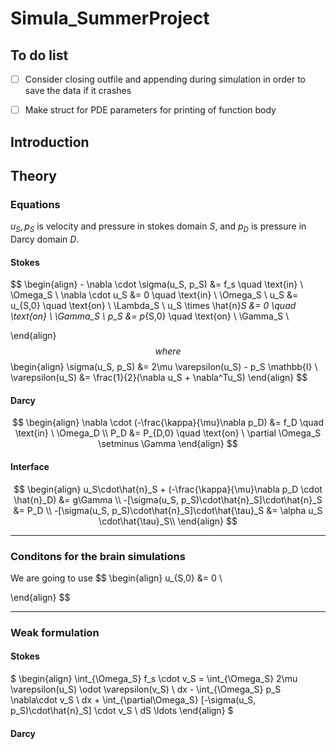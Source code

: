 # Simula_SummerProject


## To do list
- [ ] Consider closing outfile and appending during simulation in order to save the data if it crashes
- [ ] Make struct for PDE parameters for printing of function body


## Introduction 


## Theory 
### Equations 

$u_S, p_S$ is velocity and pressure in stokes domain $S$, and $p_D$ is pressure in Darcy domain $D$.

#### Stokes

$$
\begin{align}
    - \nabla \cdot \sigma(u_S, p_S) &= f_s \quad \text{in} \ \Omega_S \\
    \nabla \cdot u_S &= 0  \quad \text{in} \ \Omega_S \\
    u_S &= u_{S,0}  \quad \text{on} \ \Lambda_S \\
    u_S \times \hat{n}_S &= 0  \quad \text{on} \ \Gamma_S \\
    p_S &= p_{S,0}  \quad \text{on} \ \Gamma_S \\

\end{align}
$$
where
$$
\begin{align}
   \sigma(u_S, p_S) &= 2\mu \varepsilon(u_S) - p_S \mathbb{I} \\
   \varepsilon(u_S) &= \frac{1}{2}(\nabla u_S + \nabla^Tu_S)
\end{align}
$$

#### Darcy 

$$
\begin{align}
    \nabla \cdot (-\frac{\kappa}{\mu}\nabla p_D) &= f_D \quad \text{in} \ \Omega_D \\
     P_D &= P_{D,0}  \quad \text{on} \ \partial \Omega_S \setminus \Gamma 
\end{align}
$$


#### Interface 
$$
\begin{align}
    u_S\cdot\hat{n}_S + (-\frac{\kappa}{\mu}\nabla p_D \cdot \hat{n}_D) &= g\Gamma \\
    -[\sigma(u_S, p_S)\cdot\hat{n}_S]\cdot\hat{n}_S &= P_D \\
    -[\sigma(u_S, p_S)\cdot\hat{n}_S]\cdot\hat{\tau}_S &= \alpha u_S \cdot\hat{\tau}_S\\
\end{align}
$$
___

### Conditons for the brain simulations

We are going to use 
$$
\begin{align}
    u_{S,0} &= 0 \\

\end{align}
$$
___

### Weak formulation

#### Stokes

$
\begin{align}
    \int_{\Omega_S} f_s \cdot v_S =  \int_{\Omega_S} 2\mu \varepsilon(u_S) \odot \varepsilon(v_S) \ dx - \int_{\Omega_S} p_S \nabla\cdot v_S \ dx + \int_{\partial\Omega_S} [-\sigma(u_S, p_S)\cdot\hat{n}_S] \cdot v_S \ dS  \ldots
\end{align}
$

#### Darcy 



<!-- ### Stokes 

$$ -\nabla \cdot \sigma(u,p) = f, \quad -\nabla \cdot u = 0, \quad \in \Omega, \quad \partial \Omega = \Gamma_D \cup \Gamma_N $$

$$ \sigma(u,p) = 2\mu \varepsilon(u) - P \mathbb{I}, \quad \varepsilon(u) = \frac{1}{2}\left(\nabla u + (\nabla u)^T \right) $$

$$ u = g \ \text{on} \ \Gamma_D, \quad \sigma \cdot \nu = h \ \text{on} \ \Gamma_N $$



### Babuska Stokes

Start from 

$$ -2 \mu \nabla \cdot(\mathbf{D}(\mathbf{u}))+\nabla p =\rho \mathbf{f}, \quad \text { in } \Omega $$

$$ \nabla \cdot \mathbf{u} =0, \quad \text { in } \Omega $$

$$ \mathbf{u} =\mathbf{0 ,} \text { on } \Gamma_{1} $$

$$ \mathbf{u} \times \mathbf{n} =\mathbf{0}, \quad \text { on } \Gamma_{2}, \text { and } $$

$$ p =p_{0}, \text { on } \Gamma_{2} $$ -->



